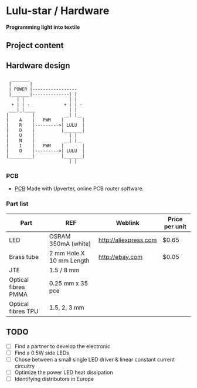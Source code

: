 # Lulu-star / Hardware
**Programming light into textile**

## Project content

## Hardware design

      _______
     |       |
     | POWER |-----------------
     |_______|--------------| |
        | |                 | |
      + | | -             + | | -
     ___|_|____             | |
    |         |           __| |__
    |    A    |   PWM    |       |
    |    R    |--------->| LULU  |
    |    D    |          |_______|
    |    U    |             | |
    |    N    |           __| |__
    |    I    |   PWM    |       |
    |    O    |--------->| LULU  |
    |_________|          |_______|
                            | |

### PCB
- [PCB](https://upverter.com/DataPaulette/5193c940bede1099/Lulu-star/ "Made with Upverter, online PCB router software") Made with Upverter, online PCB router software.

### Part list
| Part                 | REF                      | Weblink                | Price per unit |
| -------------------- | ------------------------ | -----------------------|--------------- |
| LED                  | OSRAM 350mA (white)      | http://aliexpress.com  | $0.65          |
| Brass tube           | 2 mm Hole X 10 mm Length | http://ebay.com        | $0.05          |
| JTE                  | 1.5 / 8 mm               |                        |                |
| Optical fibres PMMA  | 0.25 mm x 35 pce         |                        |                |
| Optical fibres TPU   | 1.5, 2, 3 mm             |                        |                |

## TODO
- [ ] Find a partner to develop the electronic
- [ ] Find a 0.5W side LEDs
- [ ] Chose between a small single LED driver & linear constant current circuitry
- [ ] Optimize the power LED heat dissipation
- [ ] Identifying distributors in Europe